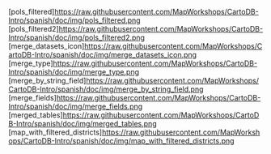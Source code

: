 [dataviz]: https://raw.githubusercontent.com/MapWorkshops/CartoDB-Intro/spanish/doc/img/dataviz.png
[syriarefugees]: https://raw.githubusercontent.com/MapWorkshops/CartoDB-Intro/spanish/doc/img/syrias_refugees.png
[illustreets]: https://raw.githubusercontent.com/MapWorkshops/CartoDB-Intro/spanish/doc/img/illustreets.png
[global_forest_watch]: https://raw.githubusercontent.com/MapWorkshops/CartoDB-Intro/spanish/doc/img/global_forest_watch.png
[alcatraz]: https://raw.githubusercontent.com/MapWorkshops/CartoDB-Intro/spanish/doc/img/alcatraz.png
[elecciones2011]: https://raw.githubusercontent.com/MapWorkshops/CartoDB-Intro/spanish/doc/img/elecciones_2011.png
[polucionla]: https://raw.githubusercontent.com/MapWorkshops/CartoDB-Intro/spanish/doc/img/polucion_la.png
[quitanieves]: https://raw.githubusercontent.com/MapWorkshops/CartoDB-Intro/spanish/doc/img/quitanieves.png
[cordoba]: https://raw.githubusercontent.com/MapWorkshops/CartoDB-Intro/spanish/doc/img/cordoba.png
[beyonce]: https://raw.githubusercontent.com/MapWorkshops/CartoDB-Intro/spanish/doc/img/beyonce.png
[lisbon2014]: https://raw.githubusercontent.com/MapWorkshops/CartoDB-Intro/spanish/doc/img/lisbon2014.png
[sunrise]: https://raw.githubusercontent.com/MapWorkshops/CartoDB-Intro/spanish/doc/img/sunrise.png
[starwars]: https://raw.githubusercontent.com/MapWorkshops/CartoDB-Intro/spanish/doc/img/starwars_galaxy.png
[tierra_media]: https://raw.githubusercontent.com/MapWorkshops/CartoDB-Intro/spanish/doc/img/tierra_media.png
[cartodb_dashboard]: https://raw.githubusercontent.com/MapWorkshops/CartoDB-Intro/spanish/doc/img/cartodb_dashboard.png
[maps_y_datasets]: https://raw.githubusercontent.com/MapWorkshops/CartoDB-Intro/spanish/doc/img/maps_y_datasets.png
[new_map]: https://raw.githubusercontent.com/MapWorkshops/CartoDB-Intro/spanish/doc/img/new_map.png
[new_map_from_library]: https://raw.githubusercontent.com/MapWorkshops/CartoDB-Intro/spanish/doc/img/new_map_from_library.png
[pol_map]: https://raw.githubusercontent.com/MapWorkshops/CartoDB-Intro/spanish/doc/img/pol_map.png
[map_name]: https://raw.githubusercontent.com/MapWorkshops/CartoDB-Intro/spanish/doc/img/map_name.png
[map_metadata]: https://raw.githubusercontent.com/MapWorkshops/CartoDB-Intro/spanish/doc/img/map_metadata.png
[switch_views]: https://raw.githubusercontent.com/MapWorkshops/CartoDB-Intro/spanish/doc/img/switch_views.png
[table_columns]: https://raw.githubusercontent.com/MapWorkshops/CartoDB-Intro/spanish/doc/img/table_columns.png
[side_menu_table_view]: https://raw.githubusercontent.com/MapWorkshops/CartoDB-Intro/spanish/doc/img/side_menu_table_view.png
[side_menu_map_view]: https://raw.githubusercontent.com/MapWorkshops/CartoDB-Intro/spanish/doc/img/side_menu_map_view.png
[map_tool_bar]: https://raw.githubusercontent.com/MapWorkshops/CartoDB-Intro/spanish/doc/img/map_tool_bar.png
[map_toolbar_options]: https://raw.githubusercontent.com/MapWorkshops/CartoDB-Intro/spanish/doc/img/map_toolbar_options.png
[map_addons]: https://raw.githubusercontent.com/MapWorkshops/CartoDB-Intro/spanish/doc/img/map_addons.png
[map_preview_option]: https://raw.githubusercontent.com/MapWorkshops/CartoDB-Intro/spanish/doc/img/map_preview_option.png
[map_preview_mobile]: https://raw.githubusercontent.com/MapWorkshops/CartoDB-Intro/spanish/doc/img/map_preview_mobile.png
[map_export_as_img]: https://raw.githubusercontent.com/MapWorkshops/CartoDB-Intro/spanish/doc/img/map_export_as_img.png
[map_tool_bar2]: https://raw.githubusercontent.com/MapWorkshops/CartoDB-Intro/spanish/doc/img/map_tool_bar2.png
[change_basemap]: https://raw.githubusercontent.com/MapWorkshops/CartoDB-Intro/spanish/doc/img/change_basemap.png
[toner_basemap]: https://raw.githubusercontent.com/MapWorkshops/CartoDB-Intro/spanish/doc/img/toner_basemap.png
[map_background_pattern_select]: https://raw.githubusercontent.com/MapWorkshops/CartoDB-Intro/spanish/doc/img/map_background_pattern_select.png
[map_background_pattern]: https://raw.githubusercontent.com/MapWorkshops/CartoDB-Intro/spanish/doc/img/map_background_pattern.png
[custom_tile_server_select]: https://raw.githubusercontent.com/MapWorkshops/CartoDB-Intro/spanish/doc/img/custom_tile_server_select.png
[map_options_show]: https://raw.githubusercontent.com/MapWorkshops/CartoDB-Intro/spanish/doc/img/map_options_show.png
[map_edit_options]: https://raw.githubusercontent.com/MapWorkshops/CartoDB-Intro/spanish/doc/img/map_edit_options.png
[export_formats]: https://raw.githubusercontent.com/MapWorkshops/CartoDB-Intro/spanish/doc/img/export_formats.png
[privacy_options]: https://raw.githubusercontent.com/MapWorkshops/CartoDB-Intro/spanish/doc/img/privacy_options.png
[publish_options]: https://raw.githubusercontent.com/MapWorkshops/CartoDB-Intro/spanish/doc/img/publish_options.png
[cartodb_column_filters]: https://raw.githubusercontent.com/MapWorkshops/CartoDB-Intro/spanish/doc/img/cartodb_column_filters.png
[cartodb_filter_column]: https://raw.githubusercontent.com/MapWorkshops/CartoDB-Intro/spanish/doc/img/cartodb_filter_column.png
[cartodb_column_filter_range]: https://raw.githubusercontent.com/MapWorkshops/CartoDB-Intro/spanish/doc/img/cartodb_column_filter_range.png
[create_dataset_from_query]: https://raw.githubusercontent.com/MapWorkshops/CartoDB-Intro/spanish/doc/img/create_dataset_from_query.png
[cartodb_column_filter_text]: https://raw.githubusercontent.com/MapWorkshops/CartoDB-Intro/spanish/doc/img/cartodb_column_filter_text.png
[cartodb_column_filter_text2]: https://raw.githubusercontent.com/MapWorkshops/CartoDB-Intro/spanish/doc/img/cartodb_column_filter_text2.png
[map_no_points]: https://raw.githubusercontent.com/MapWorkshops/CartoDB-Intro/spanish/doc/img/map_no_points.png
[geom_column_null]: https://raw.githubusercontent.com/MapWorkshops/CartoDB-Intro/spanish/doc/img/geom_column_null.png
[lat_lng_cols]: https://raw.githubusercontent.com/MapWorkshops/CartoDB-Intro/spanish/doc/img/lat_lng_cols.png
[lat_lng_geoloc]: https://raw.githubusercontent.com/MapWorkshops/CartoDB-Intro/spanish/doc/img/lat_lng_geoloc.png
[geom_column_updated]: https://raw.githubusercontent.com/MapWorkshops/CartoDB-Intro/spanish/doc/img/geom_column_updated.png
[change_column_type]: https://raw.githubusercontent.com/MapWorkshops/CartoDB-Intro/spanish/doc/img/change_column_type.png
[cartodb_suggests_map]: https://raw.githubusercontent.com/MapWorkshops/CartoDB-Intro/spanish/doc/img/cartodb_suggests_map.png
[cartodb_suggests_heatmap]: https://raw.githubusercontent.com/MapWorkshops/CartoDB-Intro/spanish/doc/img/cartodb_suggests_heatmap.png
[cartodb_builds_heatmap]: https://raw.githubusercontent.com/MapWorkshops/CartoDB-Intro/spanish/doc/img/cartodb_builds_heatmap.png
[point_map_selected]: https://raw.githubusercontent.com/MapWorkshops/CartoDB-Intro/spanish/doc/img/point_map_selected.png
[add_new_layer]: https://raw.githubusercontent.com/MapWorkshops/CartoDB-Intro/spanish/doc/img/add_new_layer.png
[two_layers_map]: https://raw.githubusercontent.com/MapWorkshops/CartoDB-Intro/spanish/doc/img/two_layers_map.png
[autoref_map]: https://raw.githubusercontent.com/MapWorkshops/CartoDB-Intro/spanish/doc/img/autoref_map.png
[pol_text]: https://raw.githubusercontent.com/MapWorkshops/CartoDB-Intro/spanish/doc/img/pol_text.png
[madrid_with_pols]: https://raw.githubusercontent.com/MapWorkshops/CartoDB-Intro/spanish/doc/img/madrid_with_pols.png
[side_menus_map_view]:https://raw.githubusercontent.com/MapWorkshops/CartoDB-Intro/spanish/doc/img/side_menus_map_view.png
[point_menu_wizard]:https://raw.githubusercontent.com/MapWorkshops/CartoDB-Intro/spanish/doc/img/point_menu_wizard.png
[disabling_other_layers]: https://raw.githubusercontent.com/MapWorkshops/CartoDB-Intro/spanish/doc/img/disabling_other_layers.png
[wizard_simple_viz]: https://raw.githubusercontent.com/MapWorkshops/CartoDB-Intro/spanish/doc/img/wizard_simple_viz.png
[img_label_marker]:  https://raw.githubusercontent.com/MapWorkshops/CartoDB-Intro/spanish/doc/img/img_label_marker.png
[bike_icon]: https://raw.githubusercontent.com/MapWorkshops/CartoDB-Intro/spanish/doc/img/bike_icon.png
[change_color_icon]: https://raw.githubusercontent.com/MapWorkshops/CartoDB-Intro/spanish/doc/img/change_color_icon.png
[map_with_bike_icons]: https://raw.githubusercontent.com/MapWorkshops/CartoDB-Intro/spanish/doc/img/map_with_bike_icons.png
[cartocss_point_layer]: https://raw.githubusercontent.com/MapWorkshops/CartoDB-Intro/spanish/doc/img/cartocss_point_layer.png
[line_to_green]: https://raw.githubusercontent.com/MapWorkshops/CartoDB-Intro/spanish/doc/img/line_to_green.png
[stations_and_paths]: https://raw.githubusercontent.com/MapWorkshops/CartoDB-Intro/spanish/doc/img/stations_and_paths.png
[polygon_layer_first]: https://raw.githubusercontent.com/MapWorkshops/CartoDB-Intro/spanish/doc/img/poligon_layer_first.png
[polygon_layer_background]: https://raw.githubusercontent.com/MapWorkshops/CartoDB-Intro/spanish/doc/img/polygon_layer_background.png
[category_map]: https://raw.githubusercontent.com/MapWorkshops/CartoDB-Intro/spanish/doc/img/category_map.png
[cartocss_category_map]: https://raw.githubusercontent.com/MapWorkshops/CartoDB-Intro/spanish/doc/img/cartocss_category_map.png
[choroplet_map]: https://raw.githubusercontent.com/MapWorkshops/CartoDB-Intro/spanish/doc/img/choroplet_map.png
[choroplet_buckets_select]: https://raw.githubusercontent.com/MapWorkshops/CartoDB-Intro/spanish/doc/img/choroplet_buckets_select.png
[choroplet_quantification_select]: https://raw.githubusercontent.com/MapWorkshops/CartoDB-Intro/spanish/doc/img/choroplet_quantification_select.png
[choroplet_legend]: https://raw.githubusercontent.com/MapWorkshops/CartoDB-Intro/spanish/doc/img/choroplet_legend.png
[choroplet_legend_options]: https://raw.githubusercontent.com/MapWorkshops/CartoDB-Intro/spanish/doc/img/choroplet_legend_options.png
[edit_html_legend]: https://raw.githubusercontent.com/MapWorkshops/CartoDB-Intro/spanish/doc/img/edit_html_legend.png
[html_legend]: https://raw.githubusercontent.com/MapWorkshops/CartoDB-Intro/spanish/doc/img/html_legend.png
[choroplet_template_modified]: https://raw.githubusercontent.com/MapWorkshops/CartoDB-Intro/spanish/doc/img/choroplet_template_modified.png
[infowindow_creation]: https://raw.githubusercontent.com/MapWorkshops/CartoDB-Intro/spanish/doc/img/infowindow_creation.png
[infowindow_show]: https://raw.githubusercontent.com/MapWorkshops/CartoDB-Intro/spanish/doc/img/infowindow_show.png
[infowindow_titles_edit]: https://raw.githubusercontent.com/MapWorkshops/CartoDB-Intro/spanish/doc/img/infowindow_titles_edit.png
[infowindow_titles_changed]: https://raw.githubusercontent.com/MapWorkshops/CartoDB-Intro/spanish/doc/img/infowindow_titles_changed.png
[infowindow_html_changed]: https://raw.githubusercontent.com/MapWorkshops/CartoDB-Intro/spanish/doc/img/infowindow_html_changed.png
[infowindow_changed]: https://raw.githubusercontent.com/MapWorkshops/CartoDB-Intro/spanish/doc/img/infowindow_changed.png
[pols_containing_points]: https://raw.githubusercontent.com/MapWorkshops/CartoDB-Intro/spanish/doc/img/pols_containing_points.png
[pols_filtered]https://raw.githubusercontent.com/MapWorkshops/CartoDB-Intro/spanish/doc/img/pols_filtered.png
[pols_filtered2]https://raw.githubusercontent.com/MapWorkshops/CartoDB-Intro/spanish/doc/img/pols_filtered2.png
[merge_datasets_icon]https://raw.githubusercontent.com/MapWorkshops/CartoDB-Intro/spanish/doc/img/merge_datasets_icon.png
[merge_type]https://raw.githubusercontent.com/MapWorkshops/CartoDB-Intro/spanish/doc/img/merge_type.png
[merge_by_string_field]https://raw.githubusercontent.com/MapWorkshops/CartoDB-Intro/spanish/doc/img/merge_by_string_field.png
[merge_fields]https://raw.githubusercontent.com/MapWorkshops/CartoDB-Intro/spanish/doc/img/merge_fields.png
[merged_tables]https://raw.githubusercontent.com/MapWorkshops/CartoDB-Intro/spanish/doc/img/merged_tables.png
[map_with_filtered_districts]https://raw.githubusercontent.com/MapWorkshops/CartoDB-Intro/spanish/doc/img/map_with_filtered_districts.png
